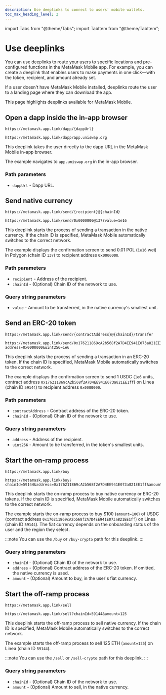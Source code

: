 ```yaml
---
description: Use deeplinks to connect to users' mobile wallets.
toc_max_heading_level: 2
---
```


import Tabs from "@theme/Tabs";
import TabItem from "@theme/TabItem";

# Use deeplinks

You can use deeplinks to route your users to specific locations and pre-configured functions in the MetaMask Mobile app.
For example, you can create a deeplink that enables users to make payments in one click—with the token, recipient, and amount already set.

If a user doesn't have MetaMask Mobile installed, deeplinks route the user to a landing page where they can download the app.

This page highlights deeplinks available for MetaMask Mobile.

## Open a dapp inside the in-app browser

<Tabs>
<TabItem value="Deeplink">

```text
https://metamask.app.link/dapp/{dappUrl}
```

</TabItem>
<TabItem value="Example">

```text
https://metamask.app.link/dapp/app.uniswap.org
```

</TabItem>
</Tabs>


This deeplink takes the user directly to the dapp URL in the MetaMask Mobile in-app browser.

The example navigates to `app.uniswap.org` in the in-app browser.

### Path parameters

- `dappUrl` - Dapp URL.

## Send native currency

<Tabs>
<TabItem value="Deeplink">

```text
https://metamask.app.link/send/{recipient}@{chainId}
```

</TabItem>
<TabItem value="Example">

```text
https://metamask.app.link/send/0x0000000@137?value=1e16
```

</TabItem>
</Tabs>

This deeplink starts the process of sending a transaction in the native currency.
If the chain ID is specified, MetaMask Mobile automatically switches to the correct network.

The example displays the confirmation screen to send 0.01 POL (`1e16` wei) in Polygon (chain ID `137`) to recipient address `0x0000000`.

### Path parameters

- `recipient` - Address of the recipient.
- `chainId` - (Optional) Chain ID of the network to use.

### Query string parameters

- `value` - Amount to be transferred, in the native currency's smallest unit.

## Send an ERC-20 token

<Tabs>
<TabItem value="Deeplink">

```text
https://metamask.app.link/send/{contractAddress}@{chainId}/transfer
```

</TabItem>
<TabItem value="Example">

```text
https://metamask.app.link/send/0x176211869cA2b568f2A7D4EE941E073a821EE1ff@59144/transfer?address=0x0000000&uint256=1e6
```

</TabItem>
</Tabs>

This deeplink starts the process of sending a transaction in an ERC-20 token.
If the chain ID is specified, MetaMask Mobile automatically switches to the correct network.

The example displays the confirmation screen to send 1 USDC (`1e6` units, contract address `0x176211869cA2b568f2A7D4EE941E073a821EE1ff`) on Linea (chain ID `59144`) to recipient address `0x0000000`.

### Path parameters

- `contractAddress` - Contract address of the ERC-20 token.
- `chainId` - (Optional) Chain ID of the network to use.

### Query string parameters

- `address` - Address of the recipient.
- `uint256` - Amount to be transferred, in the token's smallest units.

## Start the on-ramp process

<Tabs>
<TabItem value="Deeplink">

```text
https://metamask.app.link/buy
```

</TabItem>
<TabItem value="Example">

```text
https://metamask.app.link/buy?chainId=59144&address=0x176211869cA2b568f2A7D4EE941E073a821EE1ff&amount=100
```

</TabItem>
</Tabs>

This deeplink starts the on-ramp process to buy native currency or ERC-20 tokens.
If the chain ID is specified, MetaMask Mobile automatically switches to the correct network.

The example starts the on-ramp process to buy $100 (`amount=100`) of USDC (contract address `0x176211869cA2b568f2A7D4EE941E073a821EE1ff`) on Linea (chain ID `59144`).
The fiat currency depends on the onboarding status of the user and the region they select.

:::note
You can use the `/buy` or `/buy-crypto` path for this deeplink.
:::

### Query string parameters

- `chainId` - (Optional) Chain ID of the network to use.
- `address` - (Optional) Contract address of the ERC-20 token.
  If omitted, the native currency is used.
- `amount` - (Optional) Amount to buy, in the user's fiat currency.

## Start the off-ramp process

<Tabs>
<TabItem value="Deeplink">

```text
https://metamask.app.link/sell
```

</TabItem>
<TabItem value="Example">

```text
https://metamask.app.link/sell?chainId=59144&amount=125
```

</TabItem>
</Tabs>

This deeplink starts the off-ramp process to sell native currency.
If the chain ID is specified, MetaMask Mobile automatically switches to the correct network.

The example starts the off-ramp process to sell 125 ETH (`amount=125`) on Linea (chain ID `59144`).

:::note
You can use the `/sell` or `/sell-crypto` path for this deeplink.
:::

### Query string parameters

- `chainId` - (Optional) Chain ID of the network to use.
- `amount` - (Optional) Amount to sell, in the native currency.
